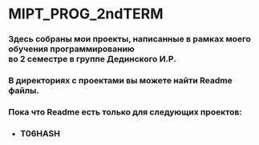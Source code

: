 # MIPT_PROG_2ndTERM
### __Здесь собраны мои проекты, написанные в рамках моего обучения программированию<br/>во 2 семестре в группе Дединского И.Р.__

### В директориях с проектами вы можете найти Readme файлы.

### Пока что Readme есть только для следующих проектов:
- ### __T06HASH__
